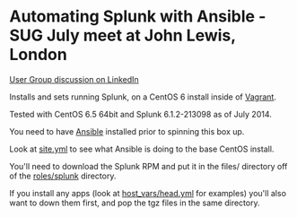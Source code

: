 # Automating Splunk with Ansible - SUG July meet at John Lewis, London

[User Group discussion on LinkedIn](http://linkd.in/1nNMDLw)

Installs and sets running Splunk, on a CentOS 6 install inside of [Vagrant](http://vagrantup.com).

Tested with CentOS 6.5 64bit and Splunk 6.1.2-213098 as of July 2014.

You need to have [Ansible](http://ansible.com) installed prior to spinning this box up.

Look at [site.yml](http://github.com/phips/splunkbox/blob/jldemo/site.yml) to see what Ansible is doing to the base CentOS install.

You'll need to download the Splunk RPM and put it in the files/ directory off of the [roles/splunk](http://github.com/phips/splunkbox/blob/jldemo/roles/splunk) directory. 

If you install any apps (look at [host_vars/head.yml](http://github.com/phips/splunkbox/blob/jldemo/host_vars/head.yml) for examples) you'll also want to down them first, and pop the tgz files in the same directory.
